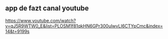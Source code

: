 ## app de fazt canal youtube
https://www.youtube.com/watch?v=qJ5R9WTW0_E&list=PLOSM1f81qkHN6GPr300ulwvLI6CTYpCmc&index=14&t=9199s